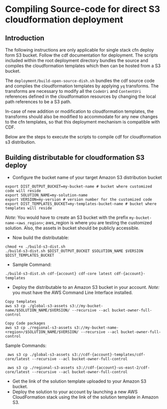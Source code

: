 # Compiling Source-code for direct S3 cloudformation deployment

## Introduction
The following instructions are only applicable for single stack cfn deploy form S3 bucket. Follow the cdf documentation for deployment. The scripts included within the root deployment directory bundles the source and compiles the cloudformation templates which then can be hosted from a S3 bucket.

The `deployment/build-open-source-dish.sh` bundles the cdf source code and complies the cloudformation templates by applying `yq` transforms. The transforms are necessary to modify all the `CodeUri` and `ContentUri` references defined in the cloudformation resources by changing the local path 
references to be a S3 path. 

In-case of new addition or modification to cloudformation templates, the transforms should also be modified to accommodate for any new changes to the cfn templates, so that this deployment mechanism is compatible with CDF.

Below are the steps to execute the scripts to compile cdf for cloudformation s3 distribution.

## Building distributable for cloudformation S3 deploy

* Configure the bucket name of your target Amazon S3 distribution bucket
  
```shell
export DIST_OUTPUT_BUCKET=my-bucket-name # bucket where customized code will reside
export SOLUTION_NAME=my-solution-name
export VERSION=my-version # version number for the customized code
export DIST_TEMPLATES_BUCKET=my-templates-bucket-name # bucket where templates will reside
```

_Note:_ You would have to create an S3 bucket with the prefix ``my-bucket-name-<aws_region>``; aws_region is where you are testing the customized solution. Also, the assets in bucket should be publicly accessible.

* Now build the distributable:
  
```shell
chmod +x ./build-s3-dist.sh
./build-s3-dist.sh $DIST_OUTPUT_BUCKET $SOLUTION_NAME $VERSION $DIST_TEMPLATES_BUCKET
```

* Sample Command:

```shell
./build-s3-dist.sh cdf-{account} cdf-core latest cdf-{account}-templates
```

* Deploy the distributable to an Amazon S3 bucket in your account. _Note:_ you must have the AWS Command Line Interface installed.

```shell
Copy templates
aws s3 cp ./global-s3-assets s3://my-bucket-name/$SOLUTION_NAME/$VERSION/ --recursive --acl bucket-owner-full-control

Copy Code packages
aws s3 cp ./regional-s3-assets s3://my-bucket-name-<region>/$SOLUTION_NAME/$VERSION/ --recursive --acl bucket-owner-full-control
```

Sample Commands:

```shell
 aws s3 cp ./global-s3-assets s3://cdf-{account}-templates/cdf-core/latest --recursive --acl bucket-owner-full-control

 aws s3 cp ./regional-s3-assets s3://cdf-{account}-us-east-2/cdf-core/latest --recursive --acl bucket-owner-full-control
```

* Get the link of the solution template uploaded to your Amazon S3 bucket.
* Deploy the solution to your account by launching a new AWS CloudFormation stack using the link of the solution template in Amazon S3.
